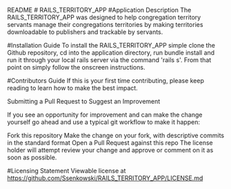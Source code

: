 README # RAILS_TERRITORY_APP
#Application Description The RAILS_TERRITORY_APP was designed to help congregation territory servants manage their congregations territories by making territories downloadable to publishers and trackable by servants.

#Installation Guide To install the RAILS_TERRITORY_APP simple clone the Github repository, cd into the application directory, run bundle install and run it through your local rails server via the command 'rails s'. From that point on simply follow the onscreen instructions.

#Contributors Guide If this is your first time contributing, please keep reading to learn how to make the best impact.

Submitting a Pull Request to Suggest an Improvement

If you see an opportunity for improvement and can make the change yourself go ahead and use a typical git workflow to make it happen:

Fork this repository Make the change on your fork, with descriptive commits in the standard format Open a Pull Request against this repo The license holder will attempt review your change and approve or comment on it as soon as possible.

#Licensing Statement Viewable license at https://github.com/Ssenkowski/RAILS_TERRITORY_APP/LICENSE.md
